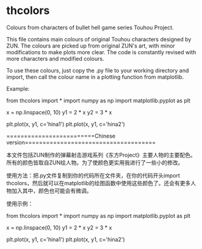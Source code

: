 # thcolors
Colours from characters of bullet hell game series Touhou Project.

This file contains main colours of original Touhou characters designed by ZUN. The colours are picked up from original ZUN's art, with minor modifications to make plots more clear. The code is constantly revised with more characters and modified colours.

To use these colours, just copy the .py file to your working directory and import, then call the colour name in a plotting function from matplotlib.

Example:

from thcolors import *
import numpy as np
import matplotlib.pyplot as plt

x = np.linspace(0, 10)
y1 = 2 * x
y2 = 3 * x

plt.plot(x, y1, c='hina1')
plt.plot(x, y1, c='hina2')

=========================Chinese version=====================================

本文件包括ZUN制作的弹幕射击游戏系列《东方Project》主要人物的主要配色。所有的颜色皆取自ZUN绘人物。为了使颜色更实用我进行了一些小的修改。

使用方法：把.py文件复制到你的代码所在文件夹，在你的代码开头import thcolors，然后就可以在matplotlib的绘图函数中使用这些颜色了。还会有更多人物加入其中，颜色也可能会有微调。

使用示例：

from thcolors import *
import numpy as np
import matplotlib.pyplot as plt

x = np.linspace(0, 10)
y1 = 2 * x
y2 = 3 * x

plt.plot(x, y1, c='hina1')
plt.plot(x, y1, c='hina2')


